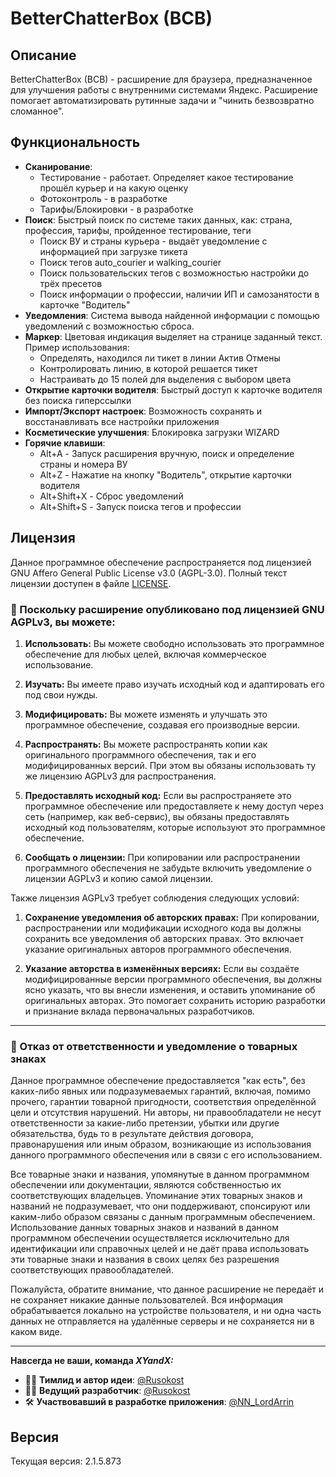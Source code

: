 # BetterChatterBox (BCB)

## Описание
BetterChatterBox (BCB) - расширение для браузера, предназначенное для улучшения работы с внутренними системами Яндекс. Расширение помогает автоматизировать рутинные задачи и "чинить безвозвратно сломанное".

## Функциональность
- **Сканирование**: 
  - Тестирование - работает. Определяет какое тестирование прошёл курьер и на какую оценку
  - Фотоконтроль - в разработке
  - Тарифы/Блокировки - в разработке
- **Поиск**: Быстрый поиск по системе таких данных, как: страна, профессия, тарифы, пройденное тестирование, теги
  - Поиск ВУ и страны курьера - выдаёт уведомление с информацией при загрузке тикета
  - Поиск тегов auto_courier и walking_courier
  - Поиск пользовательских тегов с возможностью настройки до трёх пресетов
  - Поиск информации о профессии, наличии ИП и самозанятости в карточке "Водитель"
- **Уведомления**: Система вывода найденной информации с помощью уведомлений с возможностью сброса.
- **Маркер**: Цветовая индикация выделяет на странице заданный текст. Пример использования:
  - Определять, находился ли тикет в линии Актив Отмены
  - Контролировать линию, в которой решается тикет
  - Настраивать до 15 полей для выделения с выбором цвета
- **Открытие карточки водителя**: Быстрый доступ к карточке водителя без поиска гиперссылки
- **Импорт/Экспорт настроек**: Возможность сохранять и восстанавливать все настройки приложения
- **Косметические улучшения**: Блокировка загрузки WIZARD
- **Горячие клавиши**:
  - Alt+A - Запуск расширения вручную, поиск и определение страны и номера ВУ
  - Alt+Z - Нажатие на кнопку "Водитель", открытие карточки водителя
  - Alt+Shift+X - Сброс уведомлений
  - Alt+Shift+S - Запуск поиска тегов и профессии

## Лицензия
Данное программное обеспечение распространяется под лицензией GNU Affero General Public License v3.0 (AGPL-3.0). Полный текст лицензии доступен в файле [LICENSE](LICENSE).

### 📌 Поскольку расширение опубликовано под лицензией GNU AGPLv3, вы можете:

1. **Использовать:** Вы можете свободно использовать это программное обеспечение для любых целей, включая коммерческое использование.

2. **Изучать:** Вы имеете право изучать исходный код и адаптировать его под свои нужды.

3. **Модифицировать:** Вы можете изменять и улучшать это программное обеспечение, создавая его производные версии.

4. **Распространять:** Вы можете распространять копии как оригинального программного обеспечения, так и его модифицированных версий. При этом вы обязаны использовать ту же лицензию AGPLv3 для распространения.

5. **Предоставлять исходный код:** Если вы распространяете это программное обеспечение или предоставляете к нему доступ через сеть (например, как веб-сервис), вы обязаны предоставлять исходный код пользователям, которые используют это программное обеспечение.

6. **Сообщать о лицензии:** При копировании или распространении программного обеспечения не забудьте включить уведомление о лицензии AGPLv3 и копию самой лицензии.

Также лицензия AGPLv3 требует соблюдения следующих условий:

1. **Сохранение уведомления об авторских правах:** При копировании, распространении или модификации исходного кода вы должны сохранить все уведомления об авторских правах. Это включает указание оригинальных авторов программного обеспечения.

2. **Указание авторства в изменённых версиях:** Если вы создаёте модифицированные версии программного обеспечения, вы должны ясно указать, что вы внесли изменения, и оставить упоминание об оригинальных авторах. Это помогает сохранить историю разработки и признание вклада первоначальных разработчиков.

---

### 📌 Отказ от ответственности и уведомление о товарных знаках

Данное программное обеспечение предоставляется "как есть", без каких-либо явных или подразумеваемых гарантий, включая, помимо прочего, гарантии товарной пригодности, соответствия определённой цели и отсутствия нарушений. Ни авторы, ни правообладатели не несут ответственности за какие-либо претензии, убытки или другие обязательства, будь то в результате действия договора, правонарушения или иным образом, возникающие из использования данного программного обеспечения или в связи с его использованием.

Все товарные знаки и названия, упомянутые в данном программном обеспечении или документации, являются собственностью их соответствующих владельцев. Упоминание этих товарных знаков и названий не подразумевает, что они поддерживают, спонсируют или каким-либо образом связаны с данным программным обеспечением. Использование данных товарных знаков и названий в данном программном обеспечении осуществляется исключительно для идентификации или справочных целей и не даёт права использовать эти товарные знаки и названия в своих целях без разрешения соответствующих правообладателей.

Пожалуйста, обратите внимание, что данное расширение не передаёт и не сохраняет никакие данные пользователей. Вся информация обрабатывается локально на устройстве пользователя, и ни одна часть данных не отправляется на удалённые серверы и не сохраняется ни в каком виде.

---

**Навсегда не ваши, команда _XYandX:_**

- 👨‍💻 **Тимлид и автор идеи**: [@Rusokost](https://t.me/Rusokost)
- 👨‍💻 **Ведущий разработчик**: [@Rusokost](https://t.me/Rusokost)
- 🛠 **Участвовавший в разработке приложения**: [@NN_LordArrin](https://t.me/NN_LordArrin)

## Версия
Текущая версия: 2.1.5.873
